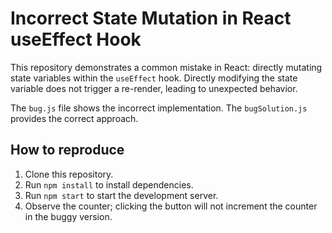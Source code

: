 # Incorrect State Mutation in React useEffect Hook

This repository demonstrates a common mistake in React: directly mutating state variables within the `useEffect` hook.  Directly modifying the state variable does not trigger a re-render, leading to unexpected behavior.

The `bug.js` file shows the incorrect implementation. The `bugSolution.js` provides the correct approach.

## How to reproduce

1. Clone this repository.
2. Run `npm install` to install dependencies.
3. Run `npm start` to start the development server.
4. Observe the counter; clicking the button will not increment the counter in the buggy version.